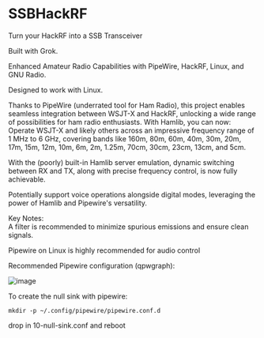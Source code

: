 # SSBHackRF
Turn your HackRF into a SSB Transceiver

Built with Grok.

Enhanced Amateur Radio Capabilities with PipeWire, HackRF, Linux, and GNU Radio.

Designed to work with Linux.

Thanks to PipeWire (underrated tool for Ham Radio), this project enables seamless integration between WSJT-X and HackRF, unlocking a wide range of possibilities for ham radio enthusiasts. With Hamlib, you can now:  
Operate WSJT-X and likely others across an impressive frequency range of 1 MHz to 6 GHz, covering bands like 160m, 80m, 60m, 40m, 30m, 20m, 17m, 15m, 12m, 10m, 6m, 2m, 1.25m, 70cm, 30cm, 23cm, 13cm, and 5cm.


With the (poorly) built-in Hamlib server emulation, dynamic switching between RX and TX, along with precise frequency control, is now fully achievable.

Potentially support voice operations alongside digital modes, leveraging the power of Hamlib and Pipewire's versatility.

Key Notes:  
A filter is recommended to minimize spurious emissions and ensure clean signals.

Pipewire on Linux is highly recommended for audio control

Recommended Pipewire configuration (qpwgraph):

![image](https://github.com/user-attachments/assets/9d698a78-4a2e-494e-9633-3647bd068e0b)

To create the null sink with pipewire:

```mkdir -p ~/.config/pipewire/pipewire.conf.d```

drop in 10-null-sink.conf and reboot




